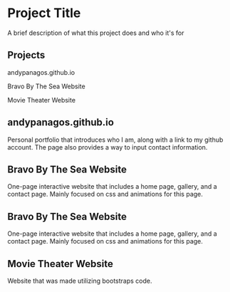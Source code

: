 
# Project Title

A brief description of what this project does and who it's for


## Projects

andypanagos.github.io

Bravo By The Sea Website

Movie Theater Website

## andypanagos.github.io

Personal portfolio that introduces who I am, along with a link to my github account. The page also provides a way to input contact information. 
## Bravo By The Sea Website

One-page interactive website that includes a home page, gallery, and a contact page. Mainly focused on css and animations for this page.
## Bravo By The Sea Website

One-page interactive website that includes a home page, gallery, and a contact page. Mainly focused on css and animations for this page.
## Movie Theater Website

Website that was made utilizing bootstraps code.